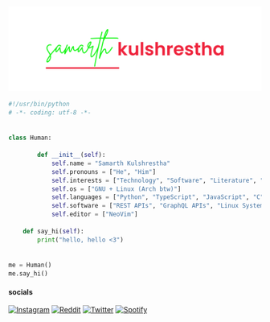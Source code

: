 ![samarth kulshrestha](./header.png)

```python
#!/usr/bin/python
# -*- coding: utf-8 -*-


class Human:

        def __init__(self):
            self.name = "Samarth Kulshrestha"
            self.pronouns = ["He", "Him"]
            self.interests = ["Technology", "Software", "Literature", "Art", "Mathematics", "Physics"]
            self.os = ["GNU + Linux (Arch btw)"]
            self.languages = ["Python", "TypeScript", "JavaScript", "C", "C++"]
            self.software = ["REST APIs", "GraphQL APIs", "Linux System Administration"]
            self.editor = ["NeoVim"]

    def say_hi(self):
        print("hello, hello <3")


me = Human()
me.say_hi()
```

#### socials

[![Instagram](https://img.shields.io/badge/%5Fzamarth%5F-%23E4405F.svg?style=for-the-badge&logo=Instagram&logoColor=white)](https://www.instagram.com/_zamarth_/)
[![Reddit](https://img.shields.io/badge/Reddit-FF4500?style=for-the-badge&logo=reddit&logoColor=white)](https://www.reddit.com/user/samarthkulshrestha)
[![Twitter](https://img.shields.io/badge/zzamarth-%231DA1F2.svg?style=for-the-badge&logo=Twitter&logoColor=white)](https://twitter.com/zzamarth)
[![Spotify](https://img.shields.io/badge/Spotify-1ED760?style=for-the-badge&logo=spotify&logoColor=white)](https://open.spotify.com/user/bjilri80ywhparj4zbzndthc9)
